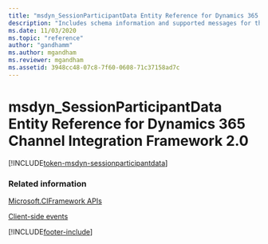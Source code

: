 ```yaml
---
title: "msdyn_SessionParticipantData Entity Reference for Dynamics 365 Channel Integration Framework 2.0| MicrosoftDocs"
description: "Includes schema information and supported messages for the msdyn_SessionParticipantData entity in Dynamics 365 Channel Integration Framework 2.0."
ms.date: 11/03/2020
ms.topic: "reference"
author: "gandhamm"
ms.author: mgandham
ms.reviewer: mgandham
ms.assetid: 3948cc48-07c8-7f60-0608-71c37158ad7c
---
```


# msdyn_SessionParticipantData Entity Reference for Dynamics 365 Channel Integration Framework 2.0

[!INCLUDE[token-msdyn-sessionparticipantdata](../../../../shared/token-msdyn-sessionparticipantdata.md)]

### Related information

[Microsoft.CIFramework APIs](../microsoft-ciframework-v2.md)

[Client-side events](../../../../v1/develop/reference/client-side-events.md)


[!INCLUDE[footer-include](../../../../../includes/footer-banner.md)]
